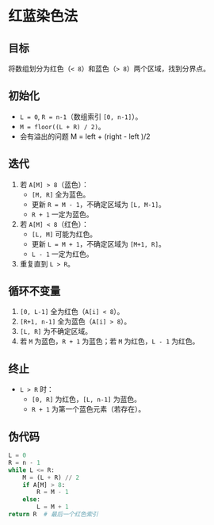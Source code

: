# 红蓝染色法

## 目标
将数组划分为红色（`< 8`）和蓝色（`> 8`）两个区域，找到分界点。

## 初始化
- `L = 0`, `R = n-1`（数组索引 `[0, n-1]`）。
- `M = floor((L + R) / 2)`。
- 会有溢出的问题 M = left + (right - left )/2

## 迭代
1. 若 `A[M] > 8`（蓝色）：
   - `[M, R]` 全为蓝色。
   - 更新 `R = M - 1`，不确定区域为 `[L, M-1]`。
   - `R + 1` 一定为蓝色。
2. 若 `A[M] < 8`（红色）：
   - `[L, M]` 可能为红色。
   - 更新 `L = M + 1`，不确定区域为 `[M+1, R]`。
   - `L - 1` 一定为红色。
3. 重复直到 `L > R`。

## 循环不变量
1. `[0, L-1]` 全为红色（`A[i] < 8`）。
2. `[R+1, n-1]` 全为蓝色（`A[i] > 8`）。
3. `[L, R]` 为不确定区域。
4. 若 `M` 为蓝色，`R + 1` 为蓝色；若 `M` 为红色，`L - 1` 为红色。

## 终止
- `L > R` 时：
  - `[0, R]` 为红色，`[L, n-1]` 为蓝色。
  - `R + 1` 为第一个蓝色元素（若存在）。

## 伪代码
```python
L = 0
R = n - 1
while L <= R:
    M = (L + R) // 2
    if A[M] > 8:
        R = M - 1
    else:
        L = M + 1
return R  # 最后一个红色索引